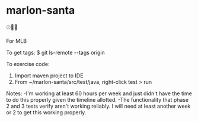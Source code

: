 # marlon-santa
⚾️🎅🏼

For MLB

To get tags:
$ git ls-remote --tags origin

To exercise code:
1. Import maven project to IDE
2. From ~/marlon-santa/src/test/java, right-click test > run

Notes:
-I'm working at least 60 hours per week and just didn't have the time to do this properly given the timeline allotted.
-The functionality that phase 2 and 3 tests verify aren't working reliably. I will need at least another week or 2 to get this working properly.  